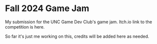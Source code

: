 # Fall 2024 Game Jam
My submission for the UNC Game Dev Club's game jam.
Itch.io link to the competition is here.

So far it's just me working on this, credits will be added here as needed.